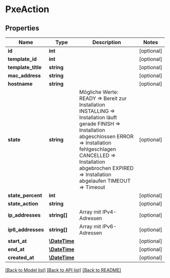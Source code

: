 # PxeAction

## Properties
Name | Type | Description | Notes
------------ | ------------- | ------------- | -------------
**id** | **int** |  | [optional] 
**template_id** | **int** |  | [optional] 
**template_title** | **string** |  | [optional] 
**mac_address** | **string** |  | [optional] 
**hostname** | **string** |  | [optional] 
**state** | **string** | Mögliche Werte: READY &#x3D;&gt; Bereit zur Installation INSTALLING &#x3D;&gt; Installation läuft gerade FINISH &#x3D;&gt; Installation abgeschlossen ERROR &#x3D;&gt; Installation fehlgeschlagen CANCELLED &#x3D;&gt; Installation abgebrochen EXPIRED &#x3D;&gt; Installation abgelaufen TIMEOUT &#x3D;&gt; Timeout | [optional] 
**state_percent** | **int** |  | [optional] 
**state_action** | **string** |  | [optional] 
**ip_addresses** | **string[]** | Array mit IPv4-Adressen | [optional] 
**ip6_addresses** | **string[]** | Array mit IPv6-Adressen | [optional] 
**start_at** | [**\DateTime**](\DateTime.md) |  | [optional] 
**end_at** | [**\DateTime**](\DateTime.md) |  | [optional] 
**created_at** | [**\DateTime**](\DateTime.md) |  | [optional] 

[[Back to Model list]](../../README.md#documentation-for-models) [[Back to API list]](../../README.md#documentation-for-api-endpoints) [[Back to README]](../../README.md)

